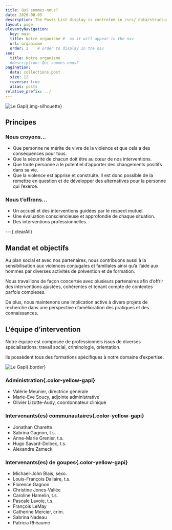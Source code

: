 ```yaml
---
title: Qui sommes-nous?
date: 2020-08-05
description: The Posts List display is controled in /src/_data/structure.js and ships with 4 options.
layout: page
eleventyNavigation:
  key: main
  title: Notre organisme #  as it will appear in the nav
  url: organisme
  order: 2    # order to display in the nav
seo:
  title: Notre organisme
  #description: Qui sommes-nous?
pagination:
  data: collections.post 
  size: 12
  reverse: true
  alias: posts
relative_prefix: ../
---
```


![Le Gapi]({{relative_prefix}}assets/images/gapi/silhouettes.jpg "Le Gapi"){.img-silhouette}

## Principes

### Nous croyons…

- Que personne ne mérite de vivre de la violence et que cela a des conséquences pour tous.
- Que la sécurité de chacun doit être au cœur de nos interventions. 
- Que toute personne a le potentiel d’apporter des changements positifs dans sa vie.
- Que la violence est apprise et construite. Il est donc possible de la remettre en question et de développer des alternatives pour la personne qui l’exerce.

### Nous t’offrons…

- Un accueil et des interventions guidées par le respect mutuel.
- Une évaluation consciencieuse et approfondie de chaque situation.
- Des interventions professionnelles.  

---{.clearAll}

## Mandat et objectifs

Au plan social et avec nos partenaires, nous contribuons aussi à la sensibilisation aux violences conjugales et familiales ainsi qu’à l’aide aux hommes par diverses activités de prévention et de formation.

Nous travaillons de façon concertée avec plusieurs partenaires afin d’offrir des interventions ajustées, cohérentes et tenant compte de contextes parfois complexes.

De plus, nous maintenons une implication active à divers projets de recherche dans une perspective d’amélioration des pratiques et des connaissances.

## L’équipe d’intervention

Notre équipe est composée de professionnels issus de diverses spécialisations: travail social, criminologie, orientation.

Ils possèdent tous des formations spécifiques à notre domaine d’expertise.

![Le Gapi]({{relative_prefix}}assets/images/gapi/equipe.jpg "Le Gapi"){.border}

### Administration{.color-yellow-gapi}

- Valérie Meunier, directrice générale
- Marie-Eve Soucy, adjointe administrative
- Olivier Lizotte-Audy, coordonnateur clinique

### Intervenants(es) communautaires{.color-yellow-gapi}

- Jonathan Charette
- Sabrina Gagnon, t.s.
- Anne-Marie Grenier, t.s.
- Hugo Savard-Dolbec, t.s.
- Alexandre Zameck

### Intervenants(es) de goupes{.color-yellow-gapi}

- Michael-John Blais, sexo.
- Louis-François Dallaire, t.s.
- Florence Gagnon
- Christine Jones-Vallée
- Caroline Hamelin, t.s.
- Pascale Lavoie, t.s.
- François LeMay
- Catherine Mercier, crim.
- Sabrina Nadeau
- Patricia Rhéaume
